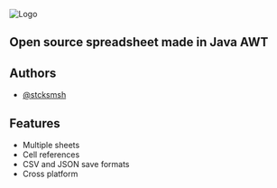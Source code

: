 
![Logo](https://i.ibb.co/bP4Z7Hj/logo.png)

## Open source spreadsheet made in Java AWT

## Authors

- [@stcksmsh](https://www.github.com/stcksmsh)
<!--
Need to add #Demo
-->
## Features

- Multiple sheets
- Cell references
- CSV and JSON save formats
- Cross platform
